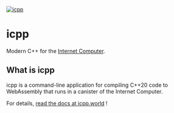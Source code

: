 [![icpp](https://github.com/icppWorld/icpp/actions/workflows/cicd.yml/badge.svg)](https://github.com/icppWorld/icpp/actions/workflows/cicd.yml)
# icpp

Modern C++ for the [Internet Computer](https://internetcomputer.org/).

## What is icpp

icpp is a command-line application for compiling C++20 code to WebAssembly that runs in a canister of the Internet Computer.

For details, [read the docs at icpp.world](https://icpp.world/) !
